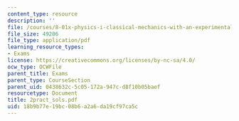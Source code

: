 ```yaml
---
content_type: resource
description: ''
file: /courses/8-01x-physics-i-classical-mechanics-with-an-experimental-focus-fall-2002/18b9b77e19bc08b6a2a6da19cf97ca5c_2pract_sols.pdf
file_size: 49206
file_type: application/pdf
learning_resource_types:
- Exams
license: https://creativecommons.org/licenses/by-nc-sa/4.0/
ocw_type: OCWFile
parent_title: Exams
parent_type: CourseSection
parent_uid: 0438632c-5c05-172a-947c-d8f10b05baef
resourcetype: Document
title: 2pract_sols.pdf
uid: 18b9b77e-19bc-08b6-a2a6-da19cf97ca5c
---
```

